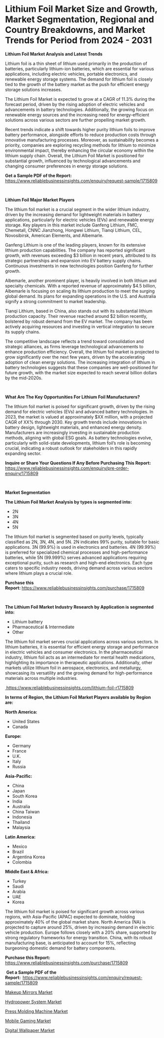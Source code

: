 <p><h1>Lithium Foil Market Size and Growth, Market Segmentation, Regional and Country Breakdowns, and Market Trends for Period from 2024 -  2031</h1></p><p><strong>Lithium Foil Market Analysis and Latest Trends</strong></p>
<p><p>Lithium foil is a thin sheet of lithium used primarily in the production of batteries, particularly lithium-ion batteries, which are essential for various applications, including electric vehicles, portable electronics, and renewable energy storage systems. The demand for lithium foil is closely tied to the growth of the battery market as the push for efficient energy storage solutions increases.</p><p>The Lithium Foil Market is expected to grow at a CAGR of 11.3% during the forecast period, driven by the rising adoption of electric vehicles and advancements in battery technologies. Additionally, the growing focus on renewable energy sources and the increasing need for energy-efficient solutions across various sectors are further propelling market growth.</p><p>Recent trends indicate a shift towards higher purity lithium foils to improve battery performance, alongside efforts to reduce production costs through innovative manufacturing processes. Moreover, as sustainability becomes a priority, companies are exploring recycling methods for lithium to minimize environmental impact, thereby enhancing the circular economy within the lithium supply chain. Overall, the Lithium Foil Market is positioned for substantial growth, influenced by technological advancements and changing consumer preferences in energy storage solutions.</p></p>
<p><strong>Get a Sample PDF of the Report:&nbsp;</strong> <a href="https://www.reliablebusinessinsights.com/enquiry/request-sample/1715809?utm_campaign=48&utm_medium=2&utm_source=Github&utm_content=ia&utm_term=23102024&utm_id=lithium-foil">https://www.reliablebusinessinsights.com/enquiry/request-sample/1715809</a></p>
<p>&nbsp;</p>
<p><strong>Lithium Foil Major Market Players</strong></p>
<p><p>The lithium foil market is a crucial segment in the wider lithium industry, driven by the increasing demand for lightweight materials in battery applications, particularly for electric vehicles (EVs) and renewable energy storage. Key players in this market include Ganfeng Lithium, FMC, Chemetall, CNNC Jianzhong, Hongwei Lithium, Tianqi Lithium, CEL, Novosibirsk, American Elements, and Albemarle.</p><p>Ganfeng Lithium is one of the leading players, known for its extensive lithium production capabilities. The company has reported significant growth, with revenues exceeding $3 billion in recent years, attributed to its strategic partnerships and expansion into EV battery supply chains. Continuous investments in new technologies position Ganfeng for further growth.</p><p>Albemarle, another prominent player, is heavily involved in both lithium and specialty chemicals. With a reported revenue of approximately $4.5 billion, Albemarle is focusing on scaling its lithium production to meet the surging global demand. Its plans for expanding operations in the U.S. and Australia signify a strong commitment to market leadership.</p><p>Tianqi Lithium, based in China, also stands out with its substantial lithium production capacity. Their revenue reached around $2 billion recently, bolstered by robust demand from the EV market. The company has been actively acquiring resources and investing in vertical integration to secure its supply chains.</p><p>The competitive landscape reflects a trend toward consolidation and strategic alliances, as firms leverage technological advancements to enhance production efficiency. Overall, the lithium foil market is projected to grow significantly over the next few years, driven by the accelerating adoption of clean energy solutions. The increasing integration of lithium in battery technologies suggests that these companies are well-positioned for future growth, with the market size expected to reach several billion dollars by the mid-2020s.</p></p>
<p>&nbsp;</p>
<p><strong>What Are The Key Opportunities For Lithium Foil Manufacturers?</strong></p>
<p><p>The lithium foil market is poised for significant growth, driven by the rising demand for electric vehicles (EVs) and advanced battery technologies. In 2023, the market is valued at approximately $XX million, with a projected CAGR of XX% through 2030. Key growth trends include innovations in battery design, lightweight materials, and enhanced energy density. Manufacturers are increasingly investing in sustainable production methods, aligning with global ESG goals. As battery technologies evolve, particularly with solid-state developments, lithium foil’s role is becoming crucial, indicating a robust outlook for stakeholders in this rapidly expanding sector.</p></p>
<p><strong>Inquire or Share Your Questions If Any Before Purchasing This Report:</strong> <a href="https://www.reliablebusinessinsights.com/enquiry/pre-order-enquiry/1715809?utm_campaign=48&utm_medium=2&utm_source=Github&utm_content=ia&utm_term=23102024&utm_id=lithium-foil">https://www.reliablebusinessinsights.com/enquiry/pre-order-enquiry/1715809</a></p>
<p>&nbsp;</p>
<p><strong>Market Segmentation</strong></p>
<p><strong>The Lithium Foil Market Analysis by types is segmented into:</strong></p>
<p><ul><li>2N</li><li>3N</li><li>4N</li><li>5N</li></ul></p>
<p><p>The lithium foil market is segmented based on purity levels, typically classified as 2N, 3N, 4N, and 5N. 2N indicates 99% purity, suitable for basic applications. 3N (99.9%) is used in electronics and batteries. 4N (99.99%) is preferred for specialized chemical processes and high-performance batteries, while 5N (99.999%) serves advanced applications requiring exceptional purity, such as research and high-end electronics. Each type caters to specific industry needs, driving demand across various sectors where lithium plays a crucial role.</p></p>
<p><strong>Purchase this Report:&nbsp;</strong><a href="https://www.reliablebusinessinsights.com/purchase/1715809?utm_campaign=48&utm_medium=2&utm_source=Github&utm_content=ia&utm_term=23102024&utm_id=lithium-foil">https://www.reliablebusinessinsights.com/purchase/1715809</a></p>
<p>&nbsp;</p>
<p><strong>The Lithium Foil Market Industry Research by Application is segmented into:</strong></p>
<p><ul><li>Lithium battery</li><li>Pharmaceutical & Intermediate</li><li>Other</li></ul></p>
<p><p>The lithium foil market serves crucial applications across various sectors. In lithium batteries, it is essential for efficient energy storage and performance in electric vehicles and consumer electronics. In the pharmaceutical industry, lithium foil acts as an intermediate for mental health medications, highlighting its importance in therapeutic applications. Additionally, other markets utilize lithium foil in aerospace, electronics, and metallurgy, showcasing its versatility and the growing demand for high-performance materials across multiple industries.</p></p>
<p><a href="https://www.reliablebusinessinsights.com/lithium-foil-r1715809?utm_campaign=48&utm_medium=2&utm_source=Github&utm_content=ia&utm_term=23102024&utm_id=lithium-foil">&nbsp;https://www.reliablebusinessinsights.com/lithium-foil-r1715809</a></p>
<p><strong>In terms of Region, the Lithium Foil Market Players available by Region are:</strong></p>
<p>
    <p> <strong> North America: </strong>
        <ul>
            <li>United States</li>
            <li>Canada</li>
        </ul>
        </p> 
    <p> <strong> Europe: </strong>
        <ul>
            <li>Germany</li>
            <li>France</li>
            <li>U.K.</li>
            <li>Italy</li>
            <li>Russia</li>
        </ul>
        </p> 
    <p> <strong> Asia-Pacific: </strong>
        <ul>
            <li>China</li>
            <li>Japan</li>
            <li>South Korea</li>
            <li>India</li>
            <li>Australia</li>
            <li>China Taiwan</li>
            <li>Indonesia</li>
            <li>Thailand</li>
            <li>Malaysia</li>
        </ul>
        </p> 
    <p> <strong> Latin America: </strong>
        <ul>
            <li>Mexico</li>
            <li>Brazil</li>
            <li>Argentina Korea</li>
            <li>Colombia</li>
        </ul>
        </p> 
    <p> <strong> Middle East & Africa: </strong>
        <ul>
            <li>Turkey</li>
            <li>Saudi</li>
            <li>Arabia</li>
            <li>UAE</li>
            <li>Korea</li>
        </ul>
    </p>
    </p>
<p><p>The lithium foil market is poised for significant growth across various regions, with Asia-Pacific (APAC) expected to dominate, holding approximately 40% of the global market share. North America (NA) is projected to capture around 25%, driven by increasing demand in electric vehicle production. Europe follows closely with a 20% share, supported by strong regulatory frameworks for energy transition. China, with its robust manufacturing base, is anticipated to account for 15%, reflecting burgeoning domestic demand for battery components.</p></p>
<p><strong>Purchase this Report: </strong><a href="https://www.reliablebusinessinsights.com/purchase/1715809?utm_campaign=48&utm_medium=2&utm_source=Github&utm_content=ia&utm_term=23102024&utm_id=lithium-foil">https://www.reliablebusinessinsights.com/purchase/1715809</a></p>
<p>&nbsp;<strong>Get a Sample PDF of the Report:&nbsp;&nbsp;</strong><a href="https://www.reliablebusinessinsights.com/enquiry/request-sample/1715809?utm_campaign=48&utm_medium=2&utm_source=Github&utm_content=ia&utm_term=23102024&utm_id=lithium-foil">https://www.reliablebusinessinsights.com/enquiry/request-sample/1715809</a></p>
<p><strong></strong></p>
<p><p><a href="https://www.linkedin.com/pulse/future-trends-global-makeup-mirrors-market-insights-analysis-fdpde?utm_campaign=48&utm_medium=2&utm_source=Github&utm_content=ia&utm_term=23102024&utm_id=lithium-foil">Makeup Mirrors Market</a></p><p><a href="https://issuu.com/reportprime-2/docs/hydropower-system-market-size-2030._7eebabb012582d?utm_campaign=48&utm_medium=2&utm_source=Github&utm_content=ia&utm_term=23102024&utm_id=lithium-foil">Hydropower System Market</a></p><p><a href="https://issuu.com/reportprime-2/docs/press-molding-machine-market-size-2_e91f1033310da7?utm_campaign=48&utm_medium=2&utm_source=Github&utm_content=ia&utm_term=23102024&utm_id=lithium-foil">Press Molding Machine Market</a></p><p><a href="https://github.com/DorinaOsmani364/Market-Research-Report-List-1/blob/main/mobile-gaming-market.md?utm_campaign=48&utm_medium=2&utm_source=Github&utm_content=ia&utm_term=23102024&utm_id=lithium-foil">Mobile Gaming Market</a></p><p><a href="https://www.linkedin.com/pulse/influencing-factors-digital-wallpaper-market-insights-growth-aceje?utm_campaign=48&utm_medium=2&utm_source=Github&utm_content=ia&utm_term=23102024&utm_id=lithium-foil">Digital Wallpaper Market</a></p></p>